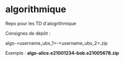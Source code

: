 # algorithmique

Repo pour les TD d'alogrithmique

Consignes de dépôt :

algo-<username_ubs_1>-<username_ubs_2>.zip

Exemple : **algo-alice.e21001234-bob.e21005678.zip**
